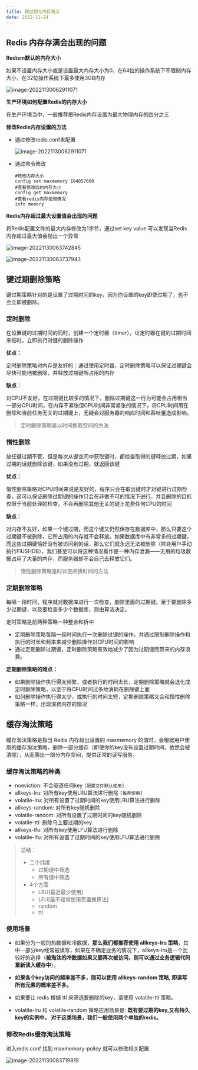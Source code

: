 ```yaml
---
title: 键过期与内存淘汰
date: 2022-11-24
---
```


## Redis 内存存满会出现的问题

**Redism默认的内存大小**

如果不设置内存大小或是设置最大内存大小为0，在64位的操作系统下不限制内存大小，在32位操作系统下最多使用3GB内存

![image-20221130062911071](https://qijiayi-image.oss-cn-shenzhen.aliyuncs.com/img/202211300629597.png)

**生产环境如何配置Redis的内存大小**

在生产环境当中，一般推荐把Redis内存设置为最大物理内存的四分之三

**修改Redis内存设置的方法**

- 通过修改redis.conf来配置

  ![image-20221130062911071](https://qijiayi-image.oss-cn-shenzhen.aliyuncs.com/img/202211300634913.png)

- 通过命令修改

  ~~~shell
  #修改内存大小
  config set maxmemory 104857600
  #查看修改后的内存大小
  config get maxmemory 
  #查看redis内存使用情况
  info memory
  ~~~

**Redis内存超过最大设置值会出现的问题**

将Redis配置文件的最大内存修改为1字节，通过set key value 可以发现当Redis内存超过最大值会抛出一个异常

![image-20221130063742845](https://qijiayi-image.oss-cn-shenzhen.aliyuncs.com/img/202211300637882.png)

![image-20221130063737943](https://qijiayi-image.oss-cn-shenzhen.aliyuncs.com/img/202211300637980.png)

## 键过期删除策略

键过期策略针对的是设置了过期时间的key，因为你设置的key即使过期了，也不会立即被删除。

### 定时删除

在设置键的过期时间的同时，创建一个定时器（timer），让定时器在键的过期时间来临时，立即执行对键的删除操作

**优点：**

定时删除策略对内存是友好的：通过使用定时器，定时删除策略可以保证过期键会尽快可能地被删除，并释放过期键所占用的内存

**缺点：**

对CPU不友好，在过期键比较多的情况下，删除过期键这一行为可能会占用相当一部分CPU时间，在内存不紧张但CPU时间非常紧张的情况下，将CPU时间用在删除和当前任务无关的过期键上，无疑会对服务器的响应时间和吞吐量造成影响。

> 定时删除策略是以时间换取空间的方法

### 惰性删除

放任键过期不管，但是每次从键空间中获取键时，都检查取得的键释放过期，如果过期的话就删除该键，如果没有过期，就返回该键

**优点：**

惰性删除策略对CPU时间来说是友好的，程序只会在取出键时才对键进行过期检查，这可以保证删除过期键的操作只会在非做不可的情况下进行，并且删除的目标仅限于当前处理的检查，不会再删除其他无关的键上花费任何CPU的时间

**缺点：**

对内存不友好，如果一个键过期，而这个键又仍然保存在数据库中，那么只要这个过期键不被删除，它所占用的内存就不会释放。如果数据库中有非常多的过期键，而这些过期键恰好没有被访问到的话，那么它们就永远无法被删除（除非用户手动执行FlUSHDB），我们甚至可以将这种情况看作是一种内存泄漏——无用的垃圾数据占用了大量的内存，而服务器却不会自己去释放它们。

> 惰性删除策略是时以空间换时间的方法

### 定期删除策略

每隔一段时间，程序就对数据库进行一次检查，删除里面的过期键。至于要删除多少过期键，以及要检查多少个数据库，则由算法决定。

定时策略是前两种策略一种整合和折中

- 定期删除策略每隔一段时间执行一次删除过键的操作，并通过限制删除操作和执行的时长和频率来减少删除操作对CPU时间的影响
- 通过定期删除过期键，定时删除策略有效地减少了因为过期键而带来的内存浪费。

**定期删除策略的难点：**

- 如果删除操作执行得太频繁，或者执行的时间太长，定期删除策略就会退化成定时删除策略，以至于将CPU时间过多地消耗在删除键上面
- 如何删除操作执行得太少，或执行的时间太短，定期删除策略又会和惰性删除策略一样，出现浪费内存的情况

## 缓存淘汰策略

缓存淘汰策略是指当 Redis 内存超出设置的 maxmemory 的值时，会根据用户使用的缓存淘汰策略，删除一部分缓存（即使你的key没有设置过期时间，依然会被清除），从而腾出一部分内存空间，提供正常的读写服务。

### 缓存淘汰策略的种类

- noeviction: 不会驱逐任何key `[配置文件默认使用]`
- allkeys-lru: 对所有key使用LRU算法进行删除 `[推荐使用]`
- volatile-lru: 对所有设置了过期时间的key使用LRU算法进行删除
- allkeys-random: 对所有key随机删除
- volatile-random: 对所有设置了过期时间的key随机删除
- volatile-ttl: 删除马上要过期的key
- allkeys-lfu: 对所有key使用LFU算法进行删除
- volatile-lfu: 对所有设置了过期时间的key使用LFU算法进行删除

> 总结：
>
> - 二个纬度
>   - 过期键中筛选
>   - 所有键中筛选
> - 4个方面
>   - LRU[最近最少使用]
>   - LFU[最不经常使用页置换算法]
>   - random
>   - ttl

### 使用场景

- 如果分为一般的热数据和冷数据，**那么我们都推荐使用 allkeys-lru 策略**，其中一部分key经常被读写，如果在不确定业务的情况下，allkeys-lru是一个比较好的选择（**被淘汰的冷数据如果又要再次被访问，则可以通过业务逻辑代码重新读入缓存中**）。

- **如果各个key访问的频率差不多，则可以使用 allkeys-random 策略, 即读写所有元素的概率差不多。**

- 如果要让 redis 根据 ttl 来筛选要删除的key，请使用 volatile-ttl 策略。
- volatile-lru 和 volatile-random 策略应用场景是: **既有要过期的key,又有持久key的实例中。 对于这类场景，我们一般使用两个单独的redis。**

### 修改Redis缓存淘汰策略

进入redis.conf 找到 maxmemory-policy 就可以修改相关配置

![image-20221130083719819](https://qijiayi-image.oss-cn-shenzhen.aliyuncs.com/img/202211300837879.png)